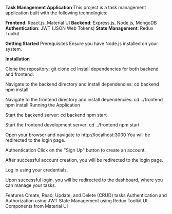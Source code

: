 **Task Management Application**
This project is a task management application built with the following technologies:

**Frontend**: React.js, Material UI
**Backend**: Express.js, Node.js, MongoDB
**Authentication**: JWT (JSON Web Tokens)
**State Management**: Redux Toolkit

**Getting Started**
Prerequisites
Ensure you have Node.js installed on your system.

**Installation**

Clone the repository:
git clone <your-repo-url>
cd <your-project-folder>
Install dependencies for both backend and frontend:

Navigate to the backend directory and install dependencies:
cd backend
npm install

Navigate to the frontend directory and install dependencies:
cd ../frontend
npm install
Running the Application

Start the backend server:
cd backend
npm start

Start the frontend development server:
cd ../frontend
npm start

Open your browser and navigate to http://localhost:3000
You will be redirected to the login page.

Authentication
Click on the "Sign Up" button to create an account.

After successful account creation, you will be redirected to the login page.

Log in using your credentials.

Upon successful login, you will be redirected to the dashboard, where you can manage your tasks.

Features
Create, Read, Update, and Delete (CRUD) tasks
Authentication and Authorization using JWT
State Management using Redux Toolkit
UI Components from Material UI
